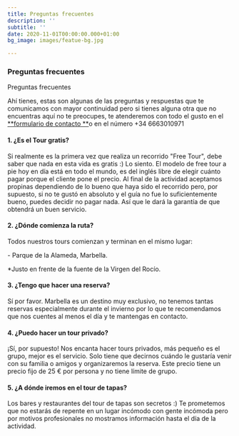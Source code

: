```yaml
---
title: Preguntas frecuentes
description: ''
subtitle: ''
date: 2020-11-01T00:00:00.000+01:00
bg_image: images/featue-bg.jpg

---
```

### Preguntas frecuentes

Preguntas frecuentes

Ahí tienes, estas son algunas de las preguntas y respuestas que te comunicamos con mayor continuidad pero si tienes alguna otra que no encuentras aquí no te preocupes, te atenderemos con todo el gusto en el [**formulario de contacto **](https://freetoursmarbella.com/fr/contact/ "Contac")o en el número +34 6663010971

#### 1. ¿Es el Tour gratis?

Si realmente es la primera vez que realiza un recorrido "Free Tour", debe saber que nada en esta vida es gratis :) Lo siento. El modelo de free tour a pie hoy en día está en todo el mundo, es del inglés libre de elegir cuánto pagar porque el cliente pone el precio. Al final de la actividad aceptamos propinas dependiendo de lo bueno que haya sido el recorrido pero, por supuesto, si no te gustó en absoluto y el guía no fue lo suficientemente bueno, puedes decidir no pagar nada. Así que le dará la garantía de que obtendrá un buen servicio.

#### 2. ¿Dónde comienza la ruta?

Todos nuestros tours comienzan y terminan en el mismo lugar:

\- Parque de la Alameda, Marbella.

\*Justo en frente de la fuente de la Virgen del Rocío.

#### 3. ¿Tengo que hacer una reserva?

Sí por favor. Marbella es un destino muy exclusivo, no tenemos tantas reservas especialmente durante el invierno por lo que te recomendamos que nos cuentes al menos el día y te mantengas en contacto.

#### 4. ¿Puedo hacer un tour privado?

¡Sí, por supuesto! Nos encanta hacer tours privados, más pequeño es el grupo, mejor es el servicio. Solo tiene que decirnos cuándo le gustaría venir con su familia o amigos y organizaremos la reserva. Este precio tiene un precio fijo de 25 € por persona y no tiene límite de grupo.

#### 5. ¿A dónde iremos en el tour de tapas?

Los bares y restaurantes del tour de tapas son secretos :) Te prometemos que no estarás de repente en un lugar incómodo con gente incómoda pero por motivos profesionales no mostramos información hasta el día de la actividad.